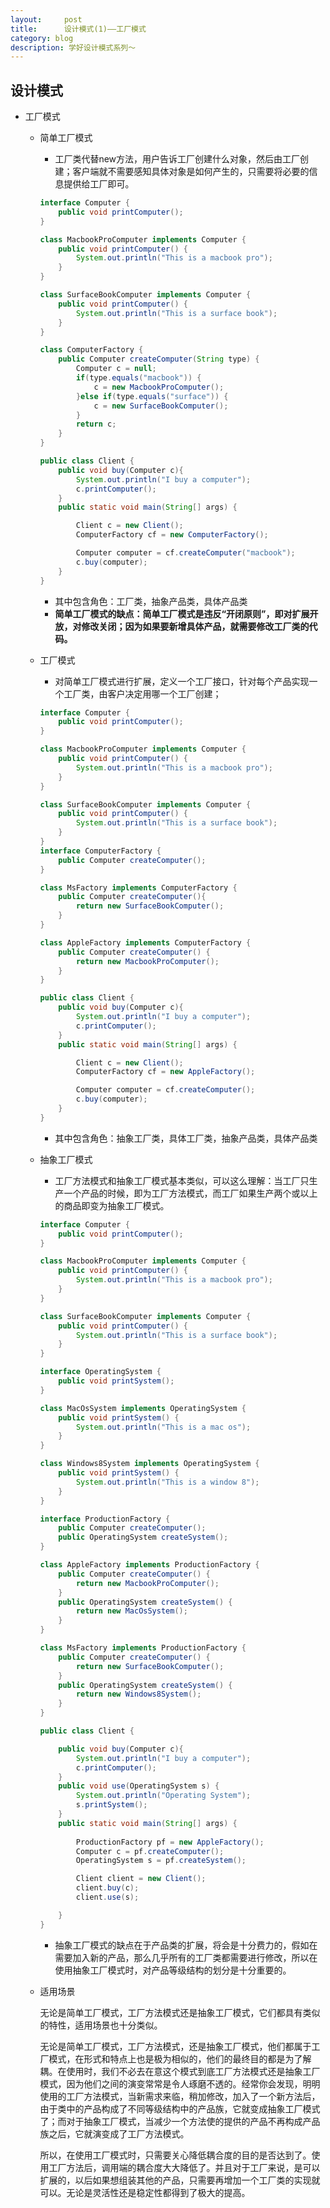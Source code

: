 ```yaml
---
layout:     post
title:      设计模式(1)——工厂模式
category: blog
description: 学好设计模式系列～
---
```


## 设计模式

* 工厂模式

  * 简单工厂模式

    * 工厂类代替new方法，用户告诉工厂创建什么对象，然后由工厂创建；客户端就不需要感知具体对象是如何产生的，只需要将必要的信息提供给工厂即可。

    ```java
    interface Computer {
        public void printComputer();
    }

    class MacbookProComputer implements Computer {
        public void printComputer() {
            System.out.println("This is a macbook pro");
        }
    }

    class SurfaceBookComputer implements Computer {
        public void printComputer() {
            System.out.println("This is a surface book");
        }
    }

    class ComputerFactory {
        public Computer createComputer(String type) {
            Computer c = null;
            if(type.equals("macbook")) {
                c = new MacbookProComputer();
            }else if(type.equals("surface")) {
                c = new SurfaceBookComputer();
            }
            return c;
        }
    }

    public class Client {
        public void buy(Computer c){
            System.out.println("I buy a computer");
            c.printComputer();
        }
        public static void main(String[] args) {

            Client c = new Client();
            ComputerFactory cf = new ComputerFactory();

            Computer computer = cf.createComputer("macbook");
            c.buy(computer);
        }
    }
    ```

    * 其中包含角色：工厂类，抽象产品类，具体产品类
    * **简单工厂模式的缺点：简单工厂模式是违反“开闭原则”，即对扩展开放，对修改关闭；因为如果要新增具体产品，就需要修改工厂类的代码。**

  * 工厂模式

    * 对简单工厂模式进行扩展，定义一个工厂接口，针对每个产品实现一个工厂类，由客户决定用哪一个工厂创建；

    ```java
    interface Computer {
        public void printComputer();
    }

    class MacbookProComputer implements Computer {
        public void printComputer() {
            System.out.println("This is a macbook pro");
        }
    }

    class SurfaceBookComputer implements Computer {
        public void printComputer() {
            System.out.println("This is a surface book");
        }    
    }
    interface ComputerFactory {
        public Computer createComputer();
    }

    class MsFactory implements ComputerFactory {
        public Computer createComputer(){
            return new SurfaceBookComputer();
        }
    }

    class AppleFactory implements ComputerFactory {
        public Computer createComputer() {
            return new MacbookProComputer();
        }
    }

    public class Client {
        public void buy(Computer c){
            System.out.println("I buy a computer");
            c.printComputer();
        }
        public static void main(String[] args) {

            Client c = new Client();
            ComputerFactory cf = new AppleFactory();

            Computer computer = cf.createComputer();
            c.buy(computer);
        }
    }
    ```

    * 其中包含角色：抽象工厂类，具体工厂类，抽象产品类，具体产品类

  * 抽象工厂模式

    * 工厂方法模式和抽象工厂模式基本类似，可以这么理解：当工厂只生产一个产品的时候，即为工厂方法模式，而工厂如果生产两个或以上的商品即变为抽象工厂模式。

    ```java
    interface Computer {
        public void printComputer();
    }

    class MacbookProComputer implements Computer {
        public void printComputer() {
            System.out.println("This is a macbook pro");
        }
    }

    class SurfaceBookComputer implements Computer {
        public void printComputer() {
            System.out.println("This is a surface book");
        }
    }

    interface OperatingSystem {
        public void printSystem();
    }

    class MacOsSystem implements OperatingSystem {
        public void printSystem() {
            System.out.println("This is a mac os");
        }
    }

    class Windows8System implements OperatingSystem {
        public void printSystem() {
            System.out.println("This is a window 8");
        }
    }

    interface ProductionFactory {
        public Computer createComputer();
        public OperatingSystem createSystem();
    }

    class AppleFactory implements ProductionFactory {
        public Computer createComputer() {
            return new MacbookProComputer();
        }
        public OperatingSystem createSystem() {
            return new MacOsSystem();
        }
    }

    class MsFactory implements ProductionFactory {
        public Computer createComputer() {
            return new SurfaceBookComputer();
        }
        public OperatingSystem createSystem() {
            return new Windows8System();
        }
    }

    public class Client {

        public void buy(Computer c){
            System.out.println("I buy a computer");
            c.printComputer();
        }
        public void use(OperatingSystem s) {
            System.out.println("Operating System");
            s.printSystem();
        }
        public static void main(String[] args) {
    	
            ProductionFactory pf = new AppleFactory();
            Computer c = pf.createComputer();
            OperatingSystem s = pf.createSystem();

            Client client = new Client();
            client.buy(c);
            client.use(s);

        }
    }
    ```

    * 抽象工厂模式的缺点在于产品类的扩展，将会是十分费力的，假如在需要加入新的产品，那么几乎所有的工厂类都需要进行修改，所以在使用抽象工厂模式时，对产品等级结构的划分是十分重要的。

  * 适用场景

    无论是简单工厂模式，工厂方法模式还是抽象工厂模式，它们都具有类似的特性，适用场景也十分类似。

    无论是简单工厂模式，工厂方法模式，还是抽象工厂模式，他们都属于工厂模式，在形式和特点上也是极为相似的，他们的最终目的都是为了解耦。在使用时，我们不必去在意这个模式到底工厂方法模式还是抽象工厂模式，因为他们之间的演变常常是令人琢磨不透的。经常你会发现，明明使用的工厂方法模式，当新需求来临，稍加修改，加入了一个新方法后，由于类中的产品构成了不同等级结构中的产品族，它就变成抽象工厂模式了；而对于抽象工厂模式，当减少一个方法使的提供的产品不再构成产品族之后，它就演变成了工厂方法模式。

    所以，在使用工厂模式时，只需要关心降低耦合度的目的是否达到了。使用工厂方法后，调用端的耦合度大大降低了。并且对于工厂来说，是可以扩展的，以后如果想组装其他的产品，只需要再增加一个工厂类的实现就可以。无论是灵活性还是稳定性都得到了极大的提高。
